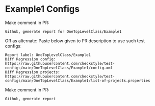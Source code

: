 # Example1 Configs
Make comment in PR:
```
Github, generate report for OneTopLevelClass/Example1
```
OR as alternate:
Paste below given to PR description to use such test configs:
```
Report label: OneTopLevelClass/Example1
Diff Regression config: https://raw.githubusercontent.com/checkstyle/test-configs/main/OneTopLevelClass/Example1/config.xml
Diff Regression projects: https://raw.githubusercontent.com/checkstyle/test-configs/main/OneTopLevelClass/Example1/list-of-projects.properties
```
Make comment in PR:
```
Github, generate report
```

